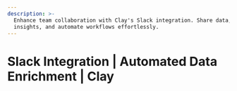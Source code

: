 ```yaml
---
description: >-
  Enhance team collaboration with Clay's Slack integration. Share data,
  insights, and automate workflows effortlessly.
---
```


# Slack Integration | Automated Data Enrichment | Clay

